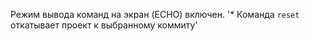 ﻿Режим вывода команд на экран (ECHO) включен.
'* Команда `reset` откатывает проект к выбранному коммиту'
